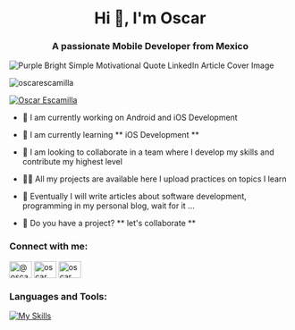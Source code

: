 <h1 align="center">Hi 👋, I'm Oscar</h1>
<h3 align="center">A passionate Mobile Developer from Mexico </h3>

![Purple Bright Simple Motivational Quote LinkedIn Article Cover Image ](https://github.com/OscarEscamilla/OscarEscamilla/assets/37552751/108e92b5-01e4-4629-83df-87ee5924f66b)

    

<p align="left"> <img
        src="https://komarev.com/ghpvc/?username=oscarescamilla&label=Profile views&color=0e75b6&style=flat"
        alt="oscarescamilla" /> </p>

<p align="left"> <a href="https://twitter.com/oscarscami" target="blank"><img
            src="https://img.shields.io/twitter/follow/oscarscami?logo=twitter&style=for-the-badge"
            alt="Oscar Escamilla" /></a> </p>
            
- 🔭 I am currently working on Android and iOS Development

- 🌱 I am currently learning ** iOS Development **

- 👯 I am looking to collaborate in a team where I develop my skills and contribute my highest level

- 👨‍💻 All my projects are available here I upload practices on topics I learn

- 📝 Eventually I will write articles about software development, programming in my personal blog, wait for it ...

- 💬 Do you have a project? ** let's collaborate **

<h3 align="left">Connect with me:</h3>
<p align="left">
    <a href="https://twitter.com/oscarscami" target="blank"><img align="center"
            src="https://cdn.jsdelivr.net/npm/simple-icons@3.0.1/icons/twitter.svg" alt="@oscarescami" height="30"
            width="40" /></a>
    <a href="https://linkedin.com/in/oscar-escamilla" target="blank"><img align="center"
            src="https://cdn.jsdelivr.net/npm/simple-icons@3.0.1/icons/linkedin.svg" alt="oscar escamilla" height="30"
            width="40" /></a>
    <a href="https://www.youtube.com/channel/UCaaX2hzO1LcZNfK0O9RNbXg" target="blank"><img align="center"
            src="https://cdn.jsdelivr.net/npm/simple-icons@3.0.1/icons/youtube.svg" alt="oscar escamilla" height="30"
            width="40" /></a>
</p>

### Languages and Tools:

[![My Skills](https://skillicons.dev/icons?i=kotlin,java,swift,python,fastapi,flask,js,vscode,androidstudio,firebase,mysql,mongodb,express,nodejs,react,aws,docker,nginx,linux,git,github,gitlab)](https://skillicons.dev)

<!--
<p><img align="center"
        src="https://github-readme-stats.vercel.app/api/top-langs?username=oscarescamilla&show_icons=true&locale=en&layout=compact"
        alt="oscarescamilla" /></p> -->
